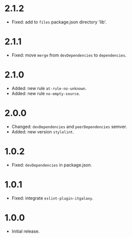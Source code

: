 # 2.1.2

- Fixed: add to `files` package.json directory 'lib'.

# 2.1.1

- Fixed: move `merge` from `devDependencies` to `dependencies`.

# 2.1.0

- Added: new rule `at-rule-no-unknown`.
- Added: new rule `no-empty-source`.

# 2.0.0

- Changed: `devDependencies` and `peerDependencies` semver.
- Added: new version `stylelint`.

# 1.0.2

- Fixed: `devDependencies` in package.json.

# 1.0.1

- Fixed: integrate `eslint-plugin-itgalaxy`.

# 1.0.0

- Initial release.
